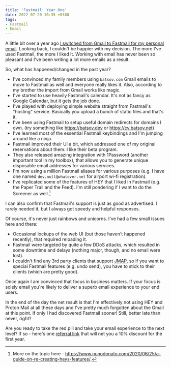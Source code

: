 ```yaml
---
title: 'Fastmail: Year One'
date: 2022-07-20 10:35 +0300
tags:
- Fastmail
- Email
---
```


A little bit over a year ago [I switched from Gmail to Fastmail for my personal
email](https://metaredux.com/posts/2021/07/31/hasta-la-vista-gmail.html). Looking back, I couldn't be happier with my decision. The more I've used Fastmail, the more I liked it. Working with email has never been so pleasant and I've been writing
a lot more emails as a result.

So, what has happened/changed in the past year?

- I've convinced my family members using `batsov.com` Gmail emails to move to Fastmail as well and everyone really likes it. Also, according to my brother the import from Gmail works like magic.
- I've started to use heavily Fastmail's calendar. It's not as fancy as Google Calendar, but it gets the job done.
- I've played with deploying simple website straight from Fastmail's "hosting" service. Basically you upload a bunch of static files and that's it.
- I've been using Fastmail to setup useful domain redirects for domains I own. (try something like <https://batsov.dev> or <https://cv.batsov.net>)
- I've learned most of the essential Fastmail keybindings and I'm jumping around like a ninja.
- Fastmail improved their UI a bit, which addressed one of my original reservations about them. I like their beta program.
- They also released amazing integration with 1Password (another important tool in my toolbox), that allows you to generate unique disposable email addresses for various services.
- I'm now using a million Fastmail aliases for various purposes (e.g. I have one named `dev.null@whatever.net` for airport wi-fi registration).
- I've replicated some of the features of HEY that I liked in Fastmail (e.g. the Paper Trail and the Feed). I'm still pondering if I want to do the Screener as well.[^1]

I can also confirm that Fastmail's support is just as good as advertised. I rarely needed it, but I always got speedy and helpful responses.

Of course, it's never just rainbows and unicorns. I've had a few small issues here and there:

- Occasional lockups of the web UI (but those haven't happened recently), that required reloading it.
- Fastmail were targeted by quite a few DDoS attacks, which resulted in some downtime and delays (nothing major, though, and no email were lost).
- I couldn't find any 3rd party clients that support [JMAP](https://fastmail.blog/open-technologies/jmap-new-email-open-standard/), so if you want to special Fastmail features (e.g. undo send), you have to stick to their clients (which are pretty good).

Once again I am convinced that focus in business matters. If your focus is solely email you're likely to deliver a superb email experience to your end users.

In the end of the day the net result is that I'm effectively not using HEY and Proton Mail at all these days and I've pretty much forgotten about the Gmail at this point. If only I had discovered Fastmail sooner! Still, better late than never, right?

Are you ready to take the red pill and take your email experience to the next level?
If so - here's one [referral link](https://join.fastmail.com/f03bc1c8) that will net you a 10% discount for the first year.

[^1]: More on the topic here - <https://www.nunodonato.com/2020/06/25/a-guide-on-re-creating-heys-features/>.

